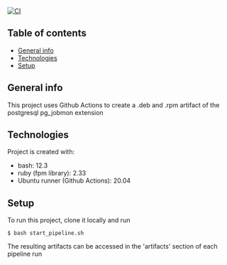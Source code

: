 [![CI](https://github.com/makerling/packaging-ext/actions/workflows/deb-rpm.yml/badge.svg)](https://github.com/makerling/packaging-ext/actions/workflows/deb-rpm.yml)
## Table of contents
* [General info](#general-info)
* [Technologies](#technologies)
* [Setup](#setup)

## General info
This project uses Github Actions to create a .deb and .rpm artifact of the postgresql pg_jobmon extension
	
## Technologies
Project is created with:
* bash: 12.3
* ruby (fpm library): 2.33
* Ubuntu runner (Github Actions): 20.04
	
## Setup
To run this project, clone it locally and run 
```
$ bash start_pipeline.sh
```
The resulting artifacts can be accessed in the 'artifacts' section of each pipeline run
